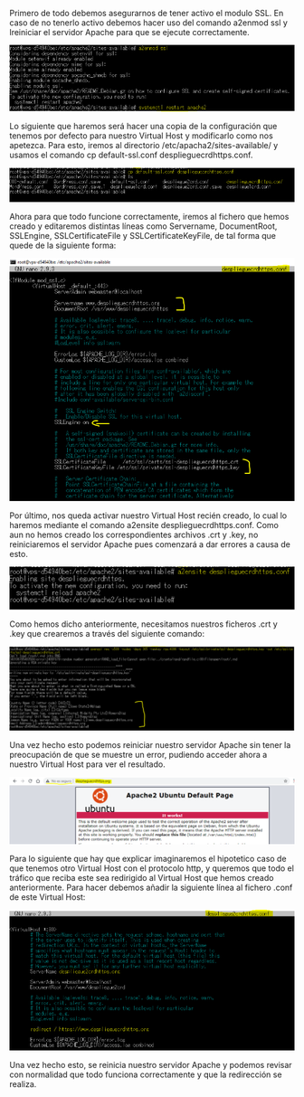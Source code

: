 Primero de todo debemos asegurarnos de tener activo el modulo SSL. En caso de no tenerlo activo debemos hacer uso del comando a2enmod ssl y lreiniciar el servidor Apache para que se ejecute correctamente.

![](img/1.PNG)

Lo siguiente que haremos será hacer una copia de la configuración que tenemos por defecto para nuestro Virtual Host y modificarlo como nos apetezca. Para esto, iremos al directorio /etc/apacha2/sites-available/ y usamos el comando cp default-ssl.conf desplieguecrdhttps.conf.

![](img/2.PNG)

Ahora para que todo funcione correctamente, iremos al fichero que hemos creado y editaremos distintas líneas como Servername, DocumentRoot, SSLEngine, SSLCertificateFile y SSLCertificateKeyFile, de tal forma que quede de la siguiente forma:

![](img/3.PNG)

Por último, nos queda activar nuestro Virtual Host recién creado, lo cual lo haremos mediante el comando a2ensite desplieguecrdhttps.conf. Como aun no hemos creado los correspondientes archivos .crt y .key, no reiniciaremos el servidor Apache pues comenzará a dar errores a causa de esto.

![](img/4.PNG)

Como hemos dicho anteriormente, necesitamos nuestros ficheros .crt y .key que crearemos a través del siguiente comando:

![](img/5.PNG)

Una vez hecho esto podemos reiniciar nuestro servidor Apache sin tener la preocupación de que se muestre un error, pudiendo acceder ahora a nuestro Virtual Host para ver el resultado.

![](img/6.PNG)

Para lo siguiente que hay que explicar imaginaremos el hipotetico caso de que tenemos otro Virtual Host con el protocolo http, y queremos que todo el tráfico que reciba este sea redirigido al Virtual Host que hemos creado anteriormente. Para hacer debemos añadir la siguiente línea al fichero .conf de este Virtual Host:

![](img/7.PNG)

Una vez hecho esto, se reinicia nuestro servidor Apache y podemos revisar con normalidad que todo funciona correctamente y que la redirección se realiza.
